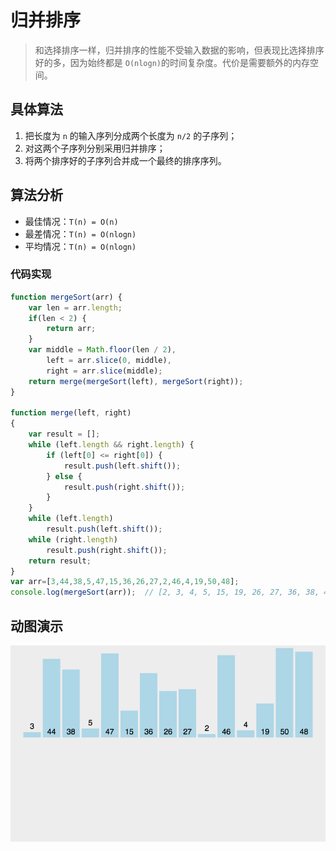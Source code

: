 # 归并排序

> 和选择排序一样，归并排序的性能不受输入数据的影响，但表现比选择排序好的多，因为始终都是 `O(nlogn)`的时间复杂度。代价是需要额外的内存空间。

## 具体算法

1. 把长度为 `n` 的输入序列分成两个长度为 `n/2` 的子序列；
2. 对这两个子序列分别采用归并排序；
3. 将两个排序好的子序列合并成一个最终的排序序列。

## 算法分析

- 最佳情况：`T(n) = O(n)`
- 最差情况：`T(n) = O(nlogn)`
- 平均情况：`T(n) = O(nlogn)`


### 代码实现

```js
function mergeSort(arr) {
    var len = arr.length;
    if(len < 2) {
        return arr;
    }
    var middle = Math.floor(len / 2),
        left = arr.slice(0, middle),
        right = arr.slice(middle);
    return merge(mergeSort(left), mergeSort(right));
}

function merge(left, right)
{
    var result = [];
    while (left.length && right.length) {
        if (left[0] <= right[0]) {
            result.push(left.shift());
        } else {
            result.push(right.shift());
        }
    }
    while (left.length)
        result.push(left.shift());
    while (right.length)
        result.push(right.shift());
    return result;
}
var arr=[3,44,38,5,47,15,36,26,27,2,46,4,19,50,48];
console.log(mergeSort(arr));  // [2, 3, 4, 5, 15, 19, 26, 27, 36, 38, 44, 46, 47, 48, 50]
```

## 动图演示

![](/assets/Algorithm/sort/merge_sort)
